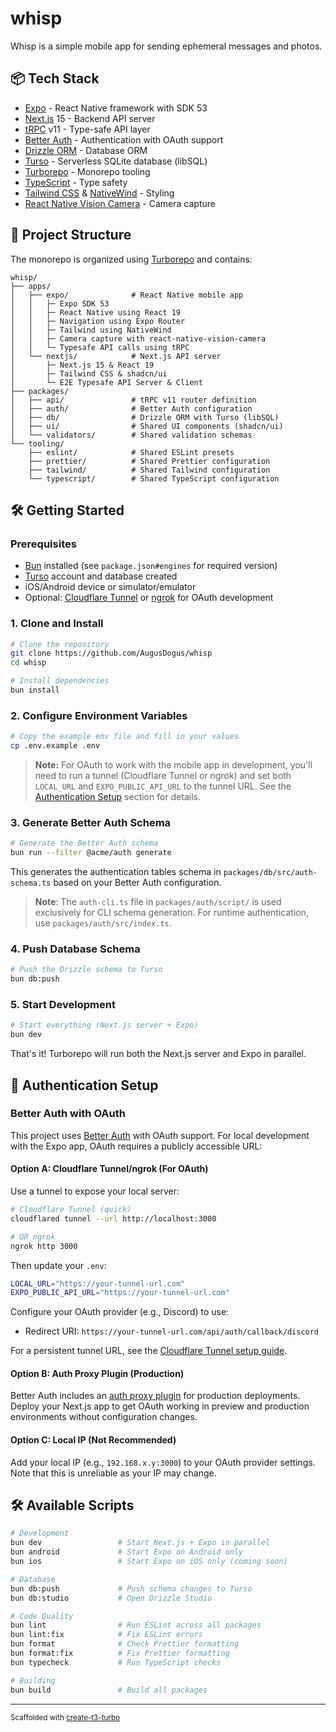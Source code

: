 # whisp

Whisp is a simple mobile app for sending ephemeral messages and photos.

## 📦 Tech Stack

- [Expo](https://expo.dev/) - React Native framework with SDK 53
- [Next.js](https://nextjs.org/) 15 - Backend API server
- [tRPC](https://trpc.io/) v11 - Type-safe API layer
- [Better Auth](https://www.better-auth.com/) - Authentication with OAuth support
- [Drizzle ORM](https://orm.drizzle.team/) - Database ORM
- [Turso](https://turso.tech/) - Serverless SQLite database (libSQL)
- [Turborepo](https://turbo.build/) - Monorepo tooling
- [TypeScript](https://www.typescriptlang.org/) - Type safety
- [Tailwind CSS](https://tailwindcss.com/) & [NativeWind](https://www.nativewind.dev/) - Styling
- [React Native Vision Camera](https://react-native-vision-camera.com/) - Camera capture

## 📁 Project Structure

The monorepo is organized using [Turborepo](https://turborepo.com) and contains:

```text
whisp/
├── apps/
│   ├── expo/              # React Native mobile app
│   │   ├─ Expo SDK 53
│   │   ├─ React Native using React 19
│   │   ├─ Navigation using Expo Router
│   │   ├─ Tailwind using NativeWind
│   │   ├─ Camera capture with react-native-vision-camera
│   │   └─ Typesafe API calls using tRPC
│   └── nextjs/            # Next.js API server
│       ├─ Next.js 15 & React 19
│       ├─ Tailwind CSS & shadcn/ui
│       └─ E2E Typesafe API Server & Client
├── packages/
│   ├── api/               # tRPC v11 router definition
│   ├── auth/              # Better Auth configuration
│   ├── db/                # Drizzle ORM with Turso (libSQL)
│   ├── ui/                # Shared UI components (shadcn/ui)
│   └── validators/        # Shared validation schemas
└── tooling/
    ├── eslint/            # Shared ESLint presets
    ├── prettier/          # Shared Prettier configuration
    ├── tailwind/          # Shared Tailwind configuration
    └── typescript/        # Shared TypeScript configuration
```

## 🛠️ Getting Started

### Prerequisites

- [Bun](https://bun.sh/) installed (see `package.json#engines` for required version)
- [Turso](https://turso.tech/) account and database created
- iOS/Android device or simulator/emulator
- Optional: [Cloudflare Tunnel](https://developers.cloudflare.com/cloudflare-one/connections/connect-apps/) or [ngrok](https://ngrok.com/) for OAuth development

### 1. Clone and Install

```bash
# Clone the repository
git clone https://github.com/AugusDogus/whisp
cd whisp

# Install dependencies
bun install
```

### 2. Configure Environment Variables

```bash
# Copy the example env file and fill in your values
cp .env.example .env
```

> **Note:** For OAuth to work with the mobile app in development, you'll need to run a tunnel (Cloudflare Tunnel or ngrok) and set both `LOCAL_URL` and `EXPO_PUBLIC_API_URL` to the tunnel URL. See the [Authentication Setup](#-authentication-setup) section for details.

### 3. Generate Better Auth Schema

```bash
# Generate the Better Auth schema
bun run --filter @acme/auth generate
```

This generates the authentication tables schema in `packages/db/src/auth-schema.ts` based on your Better Auth configuration.

> **Note**: The `auth-cli.ts` file in `packages/auth/script/` is used exclusively for CLI schema generation. For runtime authentication, use `packages/auth/src/index.ts`.

### 4. Push Database Schema

```bash
# Push the Drizzle schema to Turso
bun db:push
```

### 5. Start Development

```bash
# Start everything (Next.js server + Expo)
bun dev
```

That's it! Turborepo will run both the Next.js server and Expo in parallel.

## 🔐 Authentication Setup

### Better Auth with OAuth

This project uses [Better Auth](https://www.better-auth.com/) with OAuth support. For local development with the Expo app, OAuth requires a publicly accessible URL:

#### Option A: Cloudflare Tunnel/ngrok (For OAuth)

Use a tunnel to expose your local server:

```bash
# Cloudflare Tunnel (quick)
cloudflared tunnel --url http://localhost:3000

# OR ngrok
ngrok http 3000
```

Then update your `.env`:

```bash
LOCAL_URL="https://your-tunnel-url.com"
EXPO_PUBLIC_API_URL="https://your-tunnel-url.com"
```

Configure your OAuth provider (e.g., Discord) to use:

- Redirect URI: `https://your-tunnel-url.com/api/auth/callback/discord`

For a persistent tunnel URL, see the [Cloudflare Tunnel setup guide](https://developers.cloudflare.com/cloudflare-one/connections/connect-apps/install-and-setup/).

#### Option B: Auth Proxy Plugin (Production)

Better Auth includes an [auth proxy plugin](https://www.better-auth.com/docs/plugins/oauth-proxy) for production deployments. Deploy your Next.js app to get OAuth working in preview and production environments without configuration changes.

#### Option C: Local IP (Not Recommended)

Add your local IP (e.g., `192.168.x.y:3000`) to your OAuth provider settings. Note that this is unreliable as your IP may change.

## 🛠️ Available Scripts

```bash
# Development
bun dev                 # Start Next.js + Expo in parallel
bun android             # Start Expo on Android only
bun ios                 # Start Expo on iOS only (coming soon)

# Database
bun db:push             # Push schema changes to Turso
bun db:studio           # Open Drizzle Studio

# Code Quality
bun lint                # Run ESLint across all packages
bun lint:fix            # Fix ESLint errors
bun format              # Check Prettier formatting
bun format:fix          # Fix Prettier formatting
bun typecheck           # Run TypeScript checks

# Building
bun build               # Build all packages
```

---

<sub>Scaffolded with [create-t3-turbo](https://github.com/t3-oss/create-t3-turbo)</sub>
